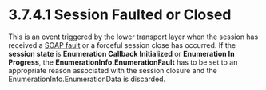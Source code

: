 <html dir="LTR" xmlns:mshelp="http://msdn.microsoft.com/mshelp" xmlns:ddue="http://ddue.schemas.microsoft.com/authoring/2003/5" xmlns:xlink="http://www.w3.org/1999/xlink" xmlns:tool="http://www.microsoft.com/tooltip">
 <body>
 <div id="header">
 <h1 class="heading">3.7.4.1 Session Faulted or Closed</h1>
 </div>
 <div id="mainSection">
 <div id="mainBody">
 <div id="allHistory" class="saveHistory"></div>
 <div id="sectionSection0" class="section" name="collapseableSection">
 

<p>This is an event triggered by the lower transport layer when
the session has received a <a href="21b4a631-8f28-420f-822f-c5f879d5046e.md#gt_ec8728a8-1a75-426f-8767-aa1932c7c19f">SOAP
fault</a> or a forceful session close has occurred. If the <b>session state</b>
is <b>Enumeration Callback Initialized</b> or <b>Enumeration In Progress</b>,
the <b>EnumerationInfo.EnumerationFault</b> has to be set to an appropriate
reason associated with the session closure and the
EnumerationInfo.EnumerationData is discarded.</p>


 </div>
 </div>
 </div>
 </body>
</html>